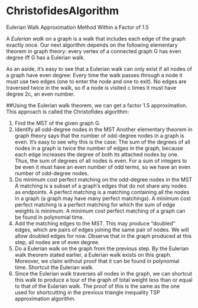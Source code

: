 # ChristofidesAlgorithm
Eulerian Walk Approximation Method Within a Factor of 1.5 

A *Eulerian walk* on a graph is a walk that includes each edge of the graph exactly once. Our next algorithm depends on the following elementary theorem in graph theory: every vertex of a connected graph G has even degree iff G has a Eulerian walk.

As an aside, it’s easy to see that a Eulerian walk can only exist if all nodes of a graph have even
degree: Every time the walk passes through a node it must use two edges (one to enter the node and
one to exit). No edges are traversed twice in the walk, so if a node is visited c times it must have degree
2c, an even number.

##Using the Eulerian walk theorem, we can get a factor 1.5 approximation. This approach is called the
Christofides algorithm:

1. Find the MST of the given graph G.
2. Identify all odd-degree nodes in the MST
Another elementary theorem in graph theory says that the number of odd-degree nodes in a graph
is even. It’s easy to see why this is the case: The sum of the degrees of all nodes in a graph is
twice the number of edges in the graph, because each edge increases the degree of both its attached
nodes by one. Thus, the sum of degrees of all nodes is even. For a sum of integers to be even it
must have an even number of odd terms, so we have an even number of odd-degree nodes.
3. Do minimum cost perfect matching on the odd-degree nodes in the MST
A matching is a subset of a graph’s edges that do not share any nodes as endpoints. A perfect
matching is a matching containing all the nodes in a graph (a graph may have many perfect
matchings). A minimum cost perfect matching is a perfect matching for which the sum of edge
weights is minimum. A minimum cost perfect matching of a graph can be found in polynomial
time.
4. Add the matching edges to the MST.
This may produce “doubled” edges, which are pairs of edges joining the same pair of nodes. We
will allow doubled edges for now. Observe that in the graph produced at this step, all nodes are
of even degree.
5. Do a Eulerian walk on the graph from the previous step.
By the Eulerian walk theorem stated earlier, a Eulerian walk exists on this graph. Moreover, we
claim without proof that it can be found in polynomial time.
Shortcut the Eulerian walk.
6. Since the Eulerian walk traverses all nodes in the graph, we can shortcut this walk to produce a
tour of the graph of total weight less than or equal to that of the Eularian walk. The proof of this
is the same as the one used for shortcutting in the previous triangle inequality TSP approximation
algorithm.
